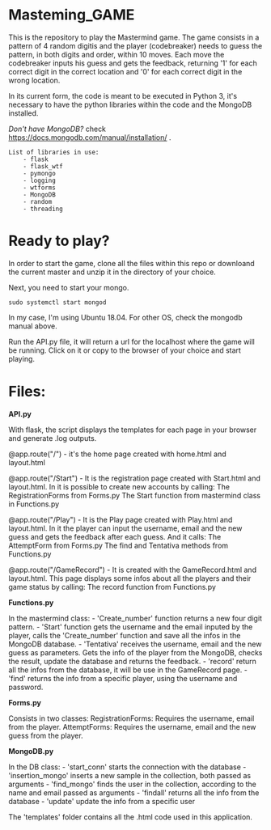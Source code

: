 # Masteming_GAME

This is the repository to play the Mastermind game. The game consists in a pattern of 4 random digitis and the player (codebreaker) needs to guess the pattern, in both digits and order, within 10 moves. Each move the codebreaker inputs his guess and gets the feedback, returning '1' for each correct digit in the correct location and '0' for each correct digit in the wrong location.

In its current form, the code is meant to be executed in Python 3, it's necessary to have the python libraries within the code and the MongoDB installed. 

*Don't have MongoDB?* check https://docs.mongodb.com/manual/installation/ .

	List of libraries in use:
		- flask
		- flask_wtf
		- pymongo
		- logging
		- wtforms 
		- MongoDB
		- random
		- threading

# Ready to play?

In order to start the game, clone all the files within this repo or downloand the current master and unzip it in the directory of your choice.

Next, you need to start your mongo.

	sudo systemctl start mongod

In my case, I'm using Ubuntu 18.04. For other OS, check the mongodb manual above.

Run the API.py file, it will return a url for the localhost where the game will be running. Click on it or copy to the browser of your choice and start playing. 


# Files:

**API.py**

With flask, the script displays the templates for each page in your browser and generate .log outputs.

@app.route("/") - it's the home page created with home.html and layout.html

@app.route("/Start") - It is the registration page created with Start.html and layout.html. In it is possible to create new accounts by calling:
	The RegistrationForms from Forms.py 
	The Start function from mastermind class in Functions.py


@app.route("/Play") - It is the Play page created with Play.html and layout.html. In it the player can input the username, email and the new guess and gets the feedback after each guess. And it calls:
	The AttemptForm from Forms.py
	The find and Tentativa methods from Functions.py

@app.route("/GameRecord") -  It is created with the GameRecord.html and layout.html. This page displays some infos about all the players and their game status by calling:
	The record function from Functions.py


**Functions.py**

In the mastermind class:
	- 'Create_number' function returns a new four digit pattern. 
	- 'Start' function gets the username and the email inputed by the player, calls the
	  'Create_number' function and save all the infos in the MongoDB database.
	- 'Tentativa' receives the username, email and the new guess as parameters. Gets the info of 
	  the player from the MongoDB, checks the result, update the database and returns the feedback.
	- 'record' return all the infos from the database, it will be use in the GameRecord page.
	- 'find' returns the info from a specific player, using the username and password.


**Forms.py**

Consists in two classes:
	RegistrationForms: Requires the username, email from the player.
	AttemptForms: Requires the username, email and the new guess from the player.


**MongoDB.py**

In the DB class:
	- 'start_conn' starts the connection with the database 
	- 'insertion_mongo' inserts a new sample in the collection, both passed as arguments
	- 'find_mongo' finds the user in the collection, according to the name and email passed as arguments
	- 'findall' returns all the info from the database
	- 'update' update the info from a specific user	


The 'templates' folder contains all the .html code used in this application. 
